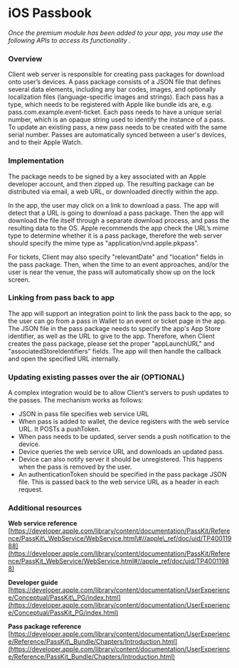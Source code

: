 # iOS Passbook

_Once the premium module has been added to your app, you may use the following APIs to access its functionality._

### Overview 

Client web server is responsible for creating pass packages for download onto user’s devices. A pass package consists of a JSON file that defines several data elements, including any bar codes, images, and optionally localization files \(language-specific images and strings\). Each pass has a type, which needs to be registered with Apple like bundle ids are, e.g. pass.com.example.event-ticket. Each pass needs to have a unique serial number, which is an opaque string used to identify the instance of a pass. To update an existing pass, a new pass needs to be created with the same serial number. Passes are automatically synced between a user's devices, and to their Apple Watch.

### Implementation 

The package needs to be signed by a key associated with an Apple developer account, and then zipped up. The resulting package can be distributed via email, a web URL, or downloaded directly within the app.

In the app, the user may click on a link to download a pass. The app will detect that a URL is going to download a pass package. Then the app will download the file itself through a separate download process, and pass the resulting data to the OS. Apple recommends the app check the URL’s mime type to determine whether it is a pass package, therefore the web server should specify the mime type as "application/vnd.apple.pkpass".

For tickets, Client may also specify "relevantDate" and "location" fields in the pass package. Then, when the time to an event approaches, and/or the user is near the venue, the pass will automatically show up on the lock screen.

### Linking from pass back to app 

The app will support an integration point to link the pass back to the app, so the user can go from a pass in Wallet to an event or ticket page in the app. The JSON file in the pass package needs to specify the app's App Store identifier, as well as the URL to give to the app. Therefore, when Client creates the pass package, please set the proper "appLaunchURL" and "associatedStoreIdentifiers" fields. The app will then handle the callback and open the specified URL internally.

### Updating existing passes over the air \(OPTIONAL\) 

A complex integration would be to allow Client’s servers to push updates to the passes. The mechanism works as follows:

* JSON in pass file specifies web service URL
* When pass is added to wallet, the device registers with the web service URL. It POSTs a pushToken.
* When pass needs to be updated, server sends a push notification to the device.
* Device queries the web service URL and downloads an updated pass.
* Device can also notify server it should be unregistered. This happens when the pass is removed by the user.
* An authenticationToken should be specified in the pass package JSON file. This is passed back to the web service URL as a header in each request.

### Additional resources

**Web service reference** [https://developer.apple.com/library/content/documentation/PassKit/Reference/PassKit\_WebService/WebService.html\#//apple\_ref/doc/uid/TP40011988](https://developer.apple.com/library/content/documentation/PassKit/Reference/PassKit_WebService/WebService.html#//apple_ref/doc/uid/TP40011988)

**Developer guide** [https://developer.apple.com/library/content/documentation/UserExperience/Conceptual/PassKit\_PG/index.html](https://developer.apple.com/library/content/documentation/UserExperience/Conceptual/PassKit_PG/index.html)

**Pass package reference** [https://developer.apple.com/library/content/documentation/UserExperience/Reference/PassKit\_Bundle/Chapters/Introduction.html](https://developer.apple.com/library/content/documentation/UserExperience/Reference/PassKit_Bundle/Chapters/Introduction.html)

